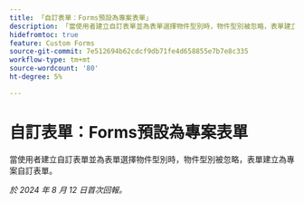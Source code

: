 ```yaml
---
title: 「自訂表單：Forms預設為專案表單」
description: 「當使用者建立自訂表單並為表單選擇物件型別時，物件型別被忽略，表單建立為專案自訂表單。」
hidefromtoc: true
feature: Custom Forms
source-git-commit: 7e512694b62cdcf9db71fe4d658855e7b7e8c335
workflow-type: tm+mt
source-wordcount: '80'
ht-degree: 5%

---
```



# 自訂表單：Forms預設為專案表單

當使用者建立自訂表單並為表單選擇物件型別時，物件型別被忽略，表單建立為專案自訂表單。

_於 2024 年 8 月 12 日首次回報。_
